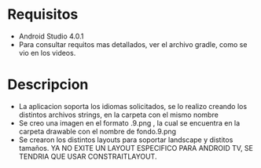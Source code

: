 # Requisitos
  - Android Studio 4.0.1
  - Para consultar requitos mas detallados, ver el archivo gradle, como se vio en los videos.
# Descripcion
  - La aplicacion soporta los idiomas solicitados, se lo realizo creando los distintos archivos strings, en la carpeta con el mismo nombre
  - Se creo una imagen en el formato .9.png , la cual se encuentra en la carpeta drawable con el nombre de fondo.9.png
  - Se crearon los distintos layouts para soportar landscape y distitos tamaños. YA NO EXITE UN LAYOUT ESPECIFICO PARA ANDROID TV, SE TENDRIA QUE USAR CONSTRAITLAYOUT.
